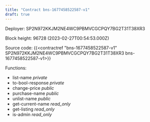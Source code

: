 ```yaml
---
title: "Contract bns-1677458522587-v1"
draft: true
---
```

Deployer: SP2N972KKJM2NE4WC9PBMVCGCPQY7BG2T31T38XR3


 



Block height: 96728 (2023-02-27T00:54:53.000Z)

Source code: {{<contractref "bns-1677458522587-v1" SP2N972KKJM2NE4WC9PBMVCGCPQY7BG2T31T38XR3 bns-1677458522587-v1>}}

Functions:

* list-name _private_
* to-bool-response _private_
* change-price _public_
* purchase-name _public_
* unlist-name _public_
* get-current-name _read_only_
* get-listing _read_only_
* is-admin _read_only_
